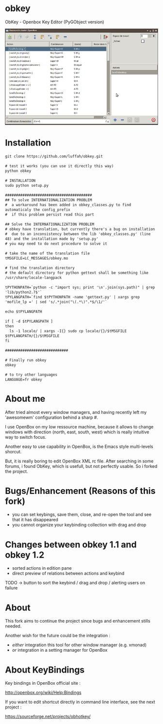 # obkey
ObKey - Openbox Key Editor (PyGObject version)

![ObKey](wiki/screenshot_obkey.png)

# Installation

```shell
git clone https://github.com/luffah/obkey.git

# test it works (you can use it directly this way)
python obkey

# INSTALLATION
sudo python setup.py

########################################
## To solve INTERNATIONALIZATION PROBLEM
#  a workaround has been added in obkey_classes.py to find automaticaly the config_prefix
#  if this problem persist read this part 

## Solve the INTERNATIONALIZATION PROBLEM
# obkey have translation, but currently there's a bug on installation
#  due to an inconsistency between the lib 'obkey_classes.py' (line 48) and the installation made by 'setup.py'
# you may need to do next procedure to solve it

# take the name of the translation file
tMSGFILE=LC_MESSAGES/obkey.mo

# find the translation directory
# the default directory for python gettext shall be something like /usr/share/locale-langpack

tPYTHONPATH=`python -c "import sys; print '\n'.join(sys.path)" | grep 'lib/python2.7$'`
tPYLANGPATH=`find $tPYTHONPATH -name 'gettext.py' | xargs grep 'mofile_lp =' | sed 's/.*join("\(.*\)".*$/\1/'`

echo $tPYLANGPATH

if [ -d $tPYLANGPATH ]
then
  ls -1 locale/ | xargs -I{} sudo cp locale/{}/$tMSGFILE $tPYLANGPATH/{}/$tMSGFILE
fi

#############################

# Finally run obkey
obkey

# to try other languages
LANGUAGE=fr obkey

```
# About me
After tried almost every window managers,
and having recently left my 'awesomewm' configuration behind a sharp #.

I use OpenBox on my low ressource machine, because it allows to change
windows with direction (north, east, south, west) which is really intuitive way to switch focus.

Another easy to use capability in OpenBox, is the Emacs style multi-levels shorcut.

But, it is really boring to edit OpenBox XML rc file.
After searching in some forums, i found ObKey, which is usefull, but not perfectly usable.
So i forked the project.

# Bugs/Enhancement (Reasons of this fork)
- you can set keybings, save them, close, and re-open the tool and see that it has disappeared
- you cannot organize your keybinding collection with drag and drop

# Changes between obkey 1.1 and obkey 1.2 
- sorted actions in edition pane
- direct preview of relations between actions and keybind

TODO -> button to sort the keybind / drag and drop / alerting users on failure


# About

This fork aims to continue the project since bugs and enhancement stills needed.

Another wish for the future could be the integration :
 - _either_ integration this tool for other window manager (e.g. xmonad)
 - _or_ integration in a setting manager for OpenBox

# About KeyBindings
Key bindings in OpenBox official site :

http://openbox.org/wiki/Help:Bindings

If you want to edit shortcut directly in  command line interface,
see the next project :

https://sourceforge.net/projects/obhotkey/
